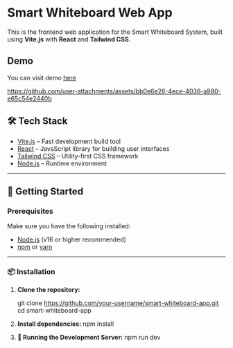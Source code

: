 # Smart Whiteboard Web App

This is the frontend web application for the Smart Whiteboard System, built using **Vite.js** with **React** and **Tailwind CSS**.

## Demo

You can visit demo [here](https://smaaart-eraser.vercel.app/)


https://github.com/user-attachments/assets/bb0e6e26-4ece-4036-a980-e65c54e2440b



## 🛠️ Tech Stack

- [Vite.js](https://vitejs.dev/) – Fast development build tool
- [React](https://react.dev/) – JavaScript library for building user interfaces
- [Tailwind CSS](https://tailwindcss.com/) – Utility-first CSS framework
- [Node.js](https://nodejs.org/) – Runtime environment

---

## 🚀 Getting Started

### Prerequisites

Make sure you have the following installed:

- [Node.js](https://nodejs.org/en/) (v16 or higher recommended)
- [npm](https://www.npmjs.com/) or [yarn](https://yarnpkg.com/)

---

### 📦 Installation

1. **Clone the repository:**

   git clone https://github.com/your-username/smart-whiteboard-app.git
   cd smart-whiteboard-app 

2.	**Install dependencies:**
   npm install

3. **🧪 Running the Development Server:**
  npm run dev
